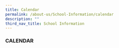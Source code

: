 ```yaml
---
title: Calendar
permalink: /about-us/School-Information/calendar
description: ""
third_nav_title: School Information
---
```

### CALENDAR